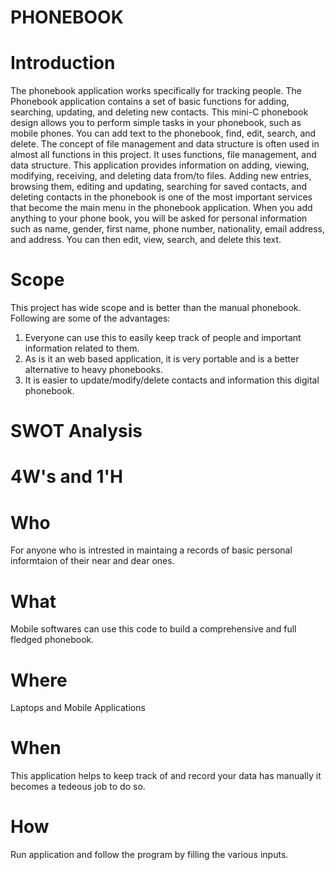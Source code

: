 # PHONEBOOK

# Introduction

The phonebook application works specifically for tracking people. The Phonebook application contains a set of basic functions for adding, searching, updating, and deleting new contacts. This mini-C phonebook design allows you to perform simple tasks in your phonebook, such as mobile phones. You can add text to the phonebook, find, edit, search, and delete. The concept of file management and data structure is often used in almost all functions in this project.  It uses functions, file management, and data structure. This application provides information on adding, viewing, modifying, receiving, and deleting data from/to files. Adding new entries, browsing them, editing and updating, searching for saved contacts, and deleting contacts in the phonebook is one of the most important services that become the main menu in the phonebook application. When you add anything to your phone book, you will be asked for personal information such as name, gender, first name, phone number, nationality, email address, and address. You can then edit, view, search, and delete this text.

# Scope

This project has wide scope and is better than the manual phonebook.
Following are some of the advantages:

1. Everyone can use this to easily keep track of people and important information related to them.
2. As is it an web based application, it is very portable and is a better alternative to heavy phonebooks.
3. It is easier to update/modify/delete contacts and information this digital phonebook.


# SWOT Analysis


# 4W's and 1'H

# Who

For anyone who is intrested in maintaing a records of basic personal informtaion of their near and dear ones.

# What

Mobile softwares can use this code to build a comprehensive and full fledged phonebook.

# Where

Laptops and Mobile Applications

# When

This application helps to keep track of and record your data has manually it becomes a tedeous job to do so.

# How

Run application and follow the program by filling the various inputs.


